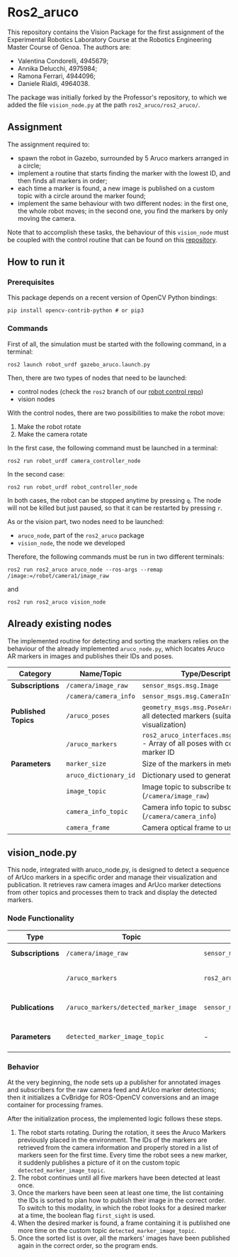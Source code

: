 # Ros2_aruco

This repository contains the Vision Package for the first assignment of the Experimental Robotics Laboratory Course at the Robotics Engineering Master Course of Genoa.
The authors are:
- Valentina Condorelli, 4945679;
- Annika Delucchi, 4975984;
- Ramona Ferrari, 4944096;
- Daniele Rialdi, 4964038.

The package was initially forked by the Professor's repository, to which we added the file `vision_node.py` at the path `ros2_aruco/ros2_aruco/`.

## Assignment
The assignment required to:
- spawn the robot in Gazebo, surrounded by 5 Aruco markers arranged in a circle;
- implement a routine that starts finding the marker with the lowest ID, and then finds all markers in order;
- each time a marker is found, a new image is published on a custom topic with a circle around the marker found;
- implement the same behaviour with two different nodes: in the first one, the whole robot moves; in the second one, you find the markers by only moving the camera.

Note that to accomplish these tasks, the behaviour of this `vision_node` must be coupled with the control routine that can be found on this [repository](https://github.com/danielerialdi/robot_urdf).

## How to run it
### Prerequisites
This package depends on a recent version of OpenCV Python bindings:

```
pip install opencv-contrib-python # or pip3
```
### Commands
First of all, the simulation must be started with the following command, in a terminal:
```
ros2 launch robot_urdf gazebo_aruco.launch.py
```
Then, there are two types of nodes that need to be launched:
- control nodes (check the `ros2` branch of our [robot control repo](https://github.com/danielerialdi/robot_urdf.git))
- vision nodes

With the control nodes, there are two possibilities to make the robot move:
 1. Make the robot rotate
 2. Make the camera rotate

In the first case, the following command must be launched in a terminal:
```
ros2 run robot_urdf camera_controller_node
```
In the second case:
```
ros2 run robot_urdf robot_controller_node
```

In both cases, the robot can be stopped anytime by pressing `q`. The node will not be killed but just paused, so that it can be restarted by pressing `r`.

As or the vision part, two nodes need to be launched:
- `aruco_node`, part of the `ros2_aruco` package
- `vision_node`, the node we developed

Therefore, the following commands must be run in two different terminals:
```
ros2 run ros2_aruco aruco_node --ros-args --remap /image:=/robot/camera1/image_raw
```
and
```
ros2 run ros2_aruco vision_node
```

## Already existing nodes
The implemented routine for detecting and sorting the markers relies on the behaviour of the already implemented `aruco_node.py`, which locates Aruco AR markers in images and publishes their IDs and poses.

| **Category**        | **Name/Topic**                  | **Type/Description**                                                                          |
|----------------------|---------------------------------|----------------------------------------------------------------------------------------------|
| **Subscriptions**   | `/camera/image_raw`            | `sensor_msgs.msg.Image`                                                                     |
|                      | `/camera/camera_info`         | `sensor_msgs.msg.CameraInfo`                                                                |
| **Published Topics** | `/aruco_poses`                | `geometry_msgs.msg.PoseArray` - Poses of all detected markers (suitable for rviz visualization) |
|                      | `/aruco_markers`              | `ros2_aruco_interfaces.msg.ArucoMarkers` - Array of all poses with corresponding marker ID  |
| **Parameters**       | `marker_size`                 | Size of the markers in meters                                          |
|                      | `aruco_dictionary_id`         | Dictionary used to generate markers                            |
|                      | `image_topic`                 | Image topic to subscribe to (`/camera/image_raw`)                                  |
|                      | `camera_info_topic`           | Camera info topic to subscribe to (`/camera/camera_info`)                         |
|                      | `camera_frame`                | Camera optical frame to use            |



## vision_node.py
This node, integrated with aruco_node.py, is designed to detect a sequence of ArUco markers in a specific order and manage their visualization and publication. It retrieves raw camera images and ArUco marker detections from other topics and processes them to track and display the detected markers.

### Node Functionality
| **Type**          | **Topic**                                | **Message Type**                       | **Description**                                                                 |
|--------------------|------------------------------------------|-----------------------------------------|---------------------------------------------------------------------------------|
| **Subscriptions**  | `/camera/image_raw`                     | `sensor_msgs/Image`                    | Captures the raw image feed from the camera.                                   |
|                    | `/aruco_markers`                        | `ros2_aruco_interfaces/ArucoMarkers`   | Receives the detected ArUco markers, including their IDs and poses, from `aruco_node.py`. |
| **Publications**   | `/aruco_markers/detected_marker_image`   | `sensor_msgs/Image`                    | Publishes an annotated image highlighting the detected ArUco marker to a custom topic for visualization. |
| **Parameters**     | `detected_marker_image_topic`           | -                                       | Specifies the custom topic to publish the detected marker image (default: `aruco_markers/detected_marker_image`). |


### Behavior
At the very beginning, the node sets up a publisher for annotated images and subscribers for the raw camera feed and ArUco marker detections; then it initializes a CvBridge for ROS-OpenCV conversions and an image container for processing frames.

After the initialization process, the implemented logic follows these steps.
1. The robot starts rotating. During the rotation, it sees the Aruco Markers previously placed in the environment. The IDs of the markers are retrieved from the camera information and properly stored in a list of markers seen for the first time. Every time the robot sees a new marker, it suddenly publishes a picture of it on the custom topic  `detected_marker_image_topic`.
2. The robot continues until all five markers have been detected at least once.
3. Once the markers have been seen at least one time, the list containing the IDs is sorted to plan how to publish their image in the correct order. To switch to this modality, in which the robot looks for a desired marker at a time, the boolean flag `first_sight` is used.
4. When the desired marker is found, a frame containing it is published one more time on the custom topic `detected_marker_image_topic`.
5. Once the sorted list is over, all the markers' images have been published again in the correct order, so the program ends. 
